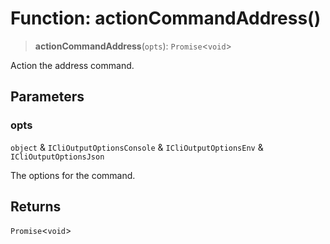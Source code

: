 # Function: actionCommandAddress()

> **actionCommandAddress**(`opts`): `Promise`\<`void`\>

Action the address command.

## Parameters

### opts

`object` & `ICliOutputOptionsConsole` & `ICliOutputOptionsEnv` & `ICliOutputOptionsJson`

The options for the command.

## Returns

`Promise`\<`void`\>
